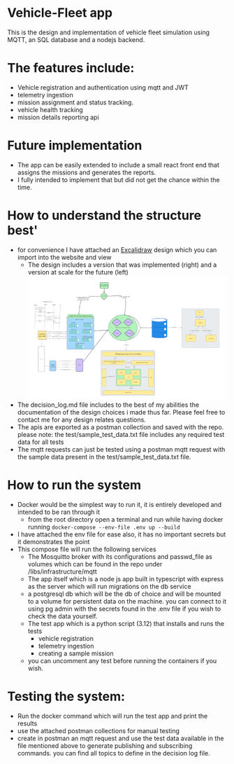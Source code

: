 
# Vehicle-Fleet app

This is the design and implementation of vehicle fleet simulation using MQTT, an SQL database and a nodejs backend.

# The features include:
- Vehicle registration and authentication using mqtt and JWT
- telemetry ingestion
- mission assignment and status tracking.
- vehicle health tracking
- mission details reporting api

# Future implementation
- The app can be easily extended to include a small react front end that assigns the missions and generates the reports. 
- I fully intended to implement that but did not get the chance within the time.

# How to understand the structure best'
- for convenience I have attached an [Excalidraw](https://excalidraw.com/) design which you can import into the website and view
    - The design includes a version that was implemented (right) and a version at scale for the future (left)
![overview of the design](/current_design.png)
- The decision_log.md file includes to the best of my abilities the documentation of the design choices i made thus far. Please feel free to contact me for any design relates questions.
- The apis are exported as a postman collection and saved with the repo. please note: the test/sample_test_data.txt file includes any required test data for all tests
- The mqtt requests can just be tested using a postman mqtt request with the sample data present in the test/sample_test_data.txt file.

# How to run the system
- Docker would be the simplest way to run it, it is entirely developed and intended to be ran through it
    - from the root directory open a terminal and run while having docker running 
    `docker-compose --env-file .env up --build`
- I have attached the env file for ease also, it has no important secrets but it demonstrates the point
- This compose file will run the following services
    - The Mosquitto broker with its configurations and passwd_file as volumes which can be found in the repo under /libs/infrastructure/mqtt
    - The app itself which is a node js app built in typescript with express as the server which will run migrations on the db service
    - a postgresql db which will be the db of choice and will be mounted to a volume for persistent data on the machine. you can connect to it using pg admin with the secrets found in the .env file if you wish to check the data yourself.
    - The test app which is a python script (3.12) that installs and runs the tests
        - vehicle registration
        - telemetry ingestion
        - creating a sample mission
    - you can uncomment any test before running the containers if you wish.

# Testing the system:
- Run the docker command which will run the test app and print the results
- use the attached postman collections for manual testing
- create in postman an mqtt request and use the test data available in the file mentioned above to generate publishing and subscribing commands. you can find all topics to define in the decision log file.